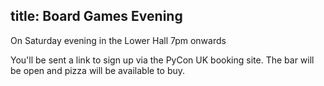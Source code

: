 title: Board Games Evening
---

On Saturday evening in the Lower Hall 7pm onwards

You'll be sent a link
to sign up via the PyCon UK booking site. The bar will be open and pizza
will be available to buy.